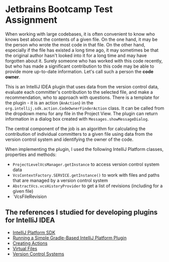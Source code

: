# Jetbrains Bootcamp Test Assignment

When working with large codebases, it is often convenient to know who knows best about the contents
of a given file. On the one hand, it may be the person who wrote the most code in that file. On the
other hand, especially if the file has existed a long time ago, it may sometimes be that the
original author hasn't looked into it for a long time
and may have forgotten about it. Surely someone who has worked with this code recently, but who has
made a significant contribution to this code may be able to provide more up-to-date information.
Let's call such a person the **code owner**.

This is an IntelliJ IDEA plugin that uses data from the
version control data, evaluate each committer's contribution to the selected file, and make a
recommendation, who to approach with questions. There is a template for the plugin - it is an
action (`AnAction`) in the `org.intellij.sdk.action.CodeOwnerFinderAction` class. It can be called
from the dropdown menu for any file in the Project View. The plugin can return information in a
dialog box created with `Messages.showMessageDialog`.

The central component of the job is an algorithm for calculating the contribution of individual
committers to a given file using data from the version control system and identifying the owner of
the code.

When implementing the plugin, I used the following IntelliJ Platform classes, properties and
methods:

* `ProjectLevelVcsManager.getInstance` to access version control system data
* `VcsContextFactory.SERVICE.getInstance()` to work with files and paths that are managed by a
  version control system
* `AbstractVcs.vcsHistoryProvider` to get a list of revisions (including for a given file)
* `VcsFileRevision

## The references I studied for developing plugins for IntelliJ IDEA

* [IntelliJ Platform SDK](https://plugins.jetbrains.com/docs/intellij/welcome.html)
* [Running a Simple Gradle-Based IntelliJ Platform Plugin](https://plugins.jetbrains.com/docs/intellij/gradle-prerequisites.html#executing-the-plugin)
* [Creating Actions](https://plugins.jetbrains.com/docs/intellij/working-with-custom-actions.html)
* [Virtual Files](https://plugins.jetbrains.com/docs/intellij/virtual-file.html)
* [Version Control Systems](https://plugins.jetbrains.com/docs/intellij/vcs-integration-for-plugins.html)